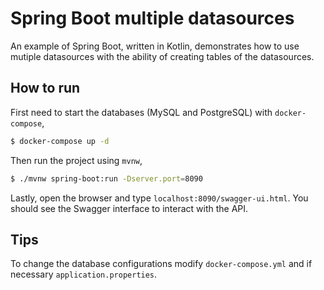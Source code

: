 # Spring Boot multiple datasources

An example of Spring Boot, written in Kotlin, demonstrates how to use mutiple datasources with the ability of creating tables of the datasources.


## How to run

First need to start the databases (MySQL and PostgreSQL) with `docker-compose`,

```bash
$ docker-compose up -d
```

Then run the project using `mvnw`,

```bash
$ ./mvnw spring-boot:run -Dserver.port=8090 
```

Lastly, open the browser and type `localhost:8090/swagger-ui.html`. 
You should see the Swagger interface to interact with the API.

## Tips

To change the database configurations modify `docker-compose.yml` and if necessary `application.properties`.  